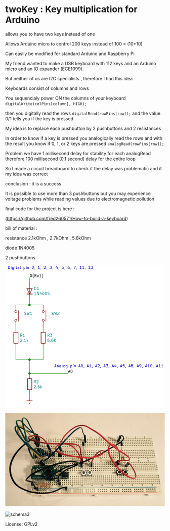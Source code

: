 # twoKey : Key multiplication for Arduino 
allows you to have two keys instead of one

Allows Arduino micro to control 200 keys instead of 100 = (10*10)

Can easily be modified for standard Arduino and Raspberry Pi

My friend wanted to make a USB keyboard with 112 keys and an Arduino micro and an IO expander (ECE1099).

But neither of us are I2C specialists , therefore I had this idea

Keyboards consist of columns and rows

You sequencialy power ON the columns of your keyboard  `digitalWrite(colPins[column], HIGH);`

then you digitally read the rows `digitalRead(rowPins[row]);` and the value 0/1 tells you if the key is pressed

My idea is to replace each pushbutton by 2 pushbuttons and 2 resistances

In order to know if a key is pressed you analogically read the rows and with the result you know if 0, 1, or 2 keys are pressed `analogRead(rowPins[row]);`

Problem we have 1 millisecond delay for stability for each analogRead therefore 100 millisecond (0.1 second) delay for the entire loop

So I made a circuit breadboard to check if the delay was problematic and if my idea was correct

conclusion : it is a success

It is possible to use more than 3 pushbuttons but you may experience voltage problems while reading values due to electromagnetic pollution

final code for the project is here :

(https://github.com/fred260571/How-to-build-a-keyboard)


bill of material :

resistance 2.1kOhm , 2.7kOhm , 5.6kOhm

diode 1N4005

2 pushbuttons

![schema](/twokey.png)

![schema2](/breadboard.png)

![schema3](https://camo.githubusercontent.com/87e06ff5c55ebb9498f5a3f7f232796a69259489/68747470733a2f2f7261776769746875622e636f6d2f426f756e692f41726475696e6f2d50696e6f75742f6d61737465722f41726475696e6f2532304d6963726f25323050696e6f75742e706e67)


License: GPLv2
